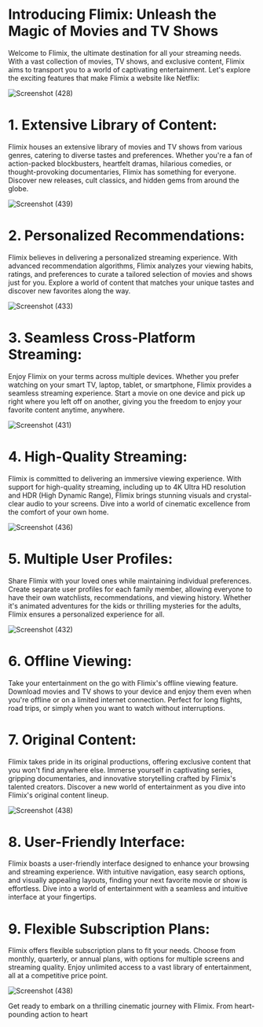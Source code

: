 # Introducing Flimix: Unleash the Magic of Movies and TV Shows

Welcome to Flimix, the ultimate destination for all your streaming needs. With a vast collection of movies, TV shows, and exclusive content, Flimix aims to transport you to a world of captivating entertainment. Let's explore the exciting features that make Flimix a website like Netflix:

![Screenshot (428)](https://github.com/Bhumika-Sethi/flimix/assets/67055739/b042a9e0-e8d5-40e5-b529-7de4460f3663)


# 1. Extensive Library of Content:
Flimix houses an extensive library of movies and TV shows from various genres, catering to diverse tastes and preferences. Whether you're a fan of action-packed blockbusters, heartfelt dramas, hilarious comedies, or thought-provoking documentaries, Flimix has something for everyone. Discover new releases, cult classics, and hidden gems from around the globe.

![Screenshot (439)](https://github.com/Bhumika-Sethi/flimix/assets/67055739/995bbc56-156d-432c-bde8-e21aad60dd76)


# 2. Personalized Recommendations:
Flimix believes in delivering a personalized streaming experience. With advanced recommendation algorithms, Flimix analyzes your viewing habits, ratings, and preferences to curate a tailored selection of movies and shows just for you. Explore a world of content that matches your unique tastes and discover new favorites along the way.


![Screenshot (433)](https://github.com/Bhumika-Sethi/flimix/assets/67055739/4daddc9e-d133-4012-ae0d-babfcb657090)


# 3. Seamless Cross-Platform Streaming:
Enjoy Flimix on your terms across multiple devices. Whether you prefer watching on your smart TV, laptop, tablet, or smartphone, Flimix provides a seamless streaming experience. Start a movie on one device and pick up right where you left off on another, giving you the freedom to enjoy your favorite content anytime, anywhere.


![Screenshot (431)](https://github.com/Bhumika-Sethi/flimix/assets/67055739/2bc483e5-839d-472c-8858-c985ef4ecc72)


# 4. High-Quality Streaming:
Flimix is committed to delivering an immersive viewing experience. With support for high-quality streaming, including up to 4K Ultra HD resolution and HDR (High Dynamic Range), Flimix brings stunning visuals and crystal-clear audio to your screens. Dive into a world of cinematic excellence from the comfort of your own home.

![Screenshot (436)](https://github.com/Bhumika-Sethi/flimix/assets/67055739/a7c3fa2a-f62f-4a78-8c7d-ff2b3ddc304b)


# 5. Multiple User Profiles:
Share Flimix with your loved ones while maintaining individual preferences. Create separate user profiles for each family member, allowing everyone to have their own watchlists, recommendations, and viewing history. Whether it's animated adventures for the kids or thrilling mysteries for the adults, Flimix ensures a personalized experience for all.


![Screenshot (432)](https://github.com/Bhumika-Sethi/flimix/assets/67055739/6668f05f-8f67-4dfb-817c-c30d442a574b)


# 6. Offline Viewing:

Take your entertainment on the go with Flimix's offline viewing feature. Download movies and TV shows to your device and enjoy them even when you're offline or on a limited internet connection. Perfect for long flights, road trips, or simply when you want to watch without interruptions.

# 7. Original Content:
Flimix takes pride in its original productions, offering exclusive content that you won't find anywhere else. Immerse yourself in captivating series, gripping documentaries, and innovative storytelling crafted by Flimix's talented creators. Discover a new world of entertainment as you dive into Flimix's original content lineup.

![Screenshot (438)](https://github.com/Bhumika-Sethi/flimix/assets/67055739/44d50859-9278-4258-be73-a5bbf1224dec)


# 8. User-Friendly Interface:
Flimix boasts a user-friendly interface designed to enhance your browsing and streaming experience. With intuitive navigation, easy search options, and visually appealing layouts, finding your next favorite movie or show is effortless. Dive into a world of entertainment with a seamless and intuitive interface at your fingertips.




# 9. Flexible Subscription Plans:
Flimix offers flexible subscription plans to fit your needs. Choose from monthly, quarterly, or annual plans, with options for multiple screens and streaming quality. Enjoy unlimited access to a vast library of entertainment, all at a competitive price point.


![Screenshot (438)](https://github.com/Bhumika-Sethi/flimix/assets/67055739/44d50859-9278-4258-be73-a5bbf1224dec)


Get ready to embark on a thrilling cinematic journey with Flimix. From heart-pounding action to heart
